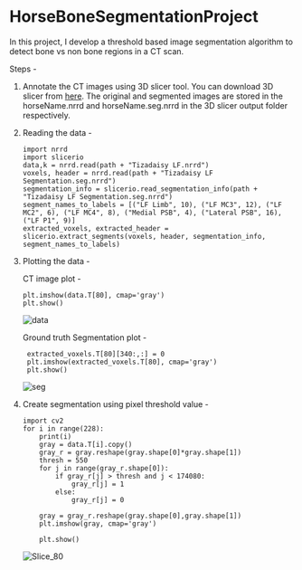 # HorseBoneSegmentationProject

In this project, I develop a threshold based image segmentation algorithm to detect bone vs non bone regions in a CT scan. 

Steps - 

1. Annotate the CT images using 3D slicer tool. You can download 3D slicer from [here](https://download.slicer.org/). The original and segmented images are stored in the horseName.nrrd and horseName.seg.nrrd  in the 3D slicer output folder respectively.
2. Reading the data -
     ```
     import nrrd
     import slicerio
     data,k = nrrd.read(path + "Tizadaisy LF.nrrd")
     voxels, header = nrrd.read(path + "Tizadaisy LF Segmentation.seg.nrrd")
     segmentation_info = slicerio.read_segmentation_info(path + "Tizadaisy LF Segmentation.seg.nrrd")
     segment_names_to_labels = [("LF Limb", 10), ("LF MC3", 12), ("LF MC2", 6), ("LF MC4", 8), ("Medial PSB", 4), ("Lateral PSB", 16), ("LF P1", 9)]
     extracted_voxels, extracted_header = slicerio.extract_segments(voxels, header, segmentation_info, segment_names_to_labels)
     ```
3. Plotting the data -

   CT image plot -
   
   ```
   plt.imshow(data.T[80], cmap='gray')
   plt.show()
   ```
   ![data](https://github.com/anchit1704/HorseBoneSegmentationProject/assets/17884278/b13ce4a2-5b9e-4590-b90d-e35fca6dcdc7)

   Ground truth Segmentation plot -

   ```
    extracted_voxels.T[80][340:,:] = 0
    plt.imshow(extracted_voxels.T[80], cmap='gray')
    plt.show()
   ```
   
   ![seg](https://github.com/anchit1704/HorseBoneSegmentationProject/assets/17884278/5145471a-dc2a-4454-817e-527fba97381c)

4. Create segmentation using pixel threshold value -

   ```
   import cv2 
   for i in range(228):
       print(i)
       gray = data.T[i].copy()
       gray_r = gray.reshape(gray.shape[0]*gray.shape[1])
       thresh = 550
       for j in range(gray_r.shape[0]):
           if gray_r[j] > thresh and j < 174080:
               gray_r[j] = 1
           else:
               gray_r[j] = 0
   
       gray = gray_r.reshape(gray.shape[0],gray.shape[1])
       plt.imshow(gray, cmap='gray')

       plt.show()
    ```
    ![Slice_80](https://github.com/anchit1704/HorseBoneSegmentationProject/assets/17884278/6ef04572-cecb-4253-8f0c-88d155473379)
    
   
